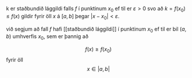 k er staðbundið lággildi falls $f$ í punktinum $x_0$ ef til er $ε > 0$ svo að $k=f(x_0) ≤ f(x)$ gildir fyrir öll $x$ á $[a,b]$ þegar $|x-x_0| < ε$.

við segjum að fall $f$ hafi [[staðbundið lággildi]] í punktinum $x_0$ ef til er bil $(a,b)$ umhverfis $x_0$, sem er þannig að 

$$f(x) \geq f(x_0)$$ fyrir öll $$x\in |a,b|$$